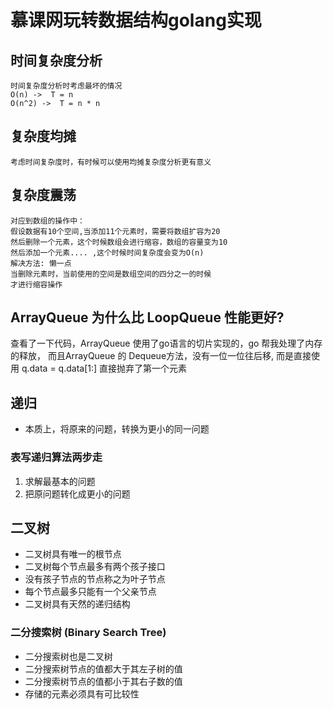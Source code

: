 # 慕课网玩转数据结构golang实现
## 时间复杂度分析
```
时间复杂度分析时考虑最坏的情况
O(n) ->  T = n
O(n^2) ->  T = n * n
```

## 复杂度均摊
```
考虑时间复杂度时，有时候可以使用均摊复杂度分析更有意义
```
## 复杂度震荡
```
对应到数组的操作中：
假设数据有10个空间,当添加11个元素时，需要将数组扩容为20
然后删除一个元素，这个时候数组会进行缩容，数组的容量变为10
然后添加一个元素.... ,这个时候时间复杂度会变为O(n)
解决方法: 懒一点
当删除元素时，当前使用的空间是数组空间的四分之一的时候
才进行缩容操作
```

## ArrayQueue 为什么比 LoopQueue 性能更好?
查看了一下代码，ArrayQueue 使用了go语言的切片实现的，go 帮我处理了内存的释放，
而且ArrayQueue 的 Dequeue方法，没有一位一位往后移, 而是直接使用 q.data = q.data[1:]
直接抛弃了第一个元素

## 递归
- 本质上，将原来的问题，转换为更小的同一问题
### 表写递归算法两步走
1. 求解最基本的问题
2. 把原问题转化成更小的问题


## 二叉树
- 二叉树具有唯一的根节点
- 二叉树每个节点最多有两个孩子接口
- 没有孩子节点的节点称之为叶子节点
- 每个节点最多只能有一个父亲节点
- 二叉树具有天然的递归结构

### 二分搜索树 (Binary Search Tree)
- 二分搜索树也是二叉树
- 二分搜索树节点的值都大于其左子树的值
- 二分搜索树节点的值都小于其右子数的值
- 存储的元素必须具有可比较性